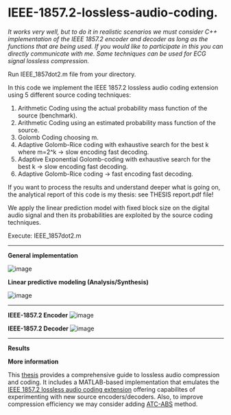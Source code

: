 # IEEE-1857.2-lossless-audio-coding.
*It works very well, but to do it in realistic scenarios we must consider C++ implementation of the IEEE 1857.2 encoder and decoder as long as the functions that are being used. If you would like to participate
in this you can directly communicate with me. Same techniques can be used for ECG signal lossless compression.*

Run IEEE_1857dot2.m file from your directory.

In this code we implement the IEEE 1857.2 lossless audio coding extension using 5 different source coding techniques: 
1) Arithmetic Coding using the actual probability mass function of the source (benchmark).
2) Arithmetic Coding using an estimated probability mass function of the source.
3) Golomb Coding choosing m.
4) Adaptive Golomb-Rice coding with exhaustive search for the best k where m=2^k -> slow encoding fast decoding.
5) Adaptive Exponential Golomb-coding with exhaustive search for the best k -> slow encoding fast decoding.
6) Adaptive Golomb-Rice coding -> fast encoding fast decoding. 

If you want to process the results and understand deeper what is going on, the analytical report of this code is my thesis: see THESIS report.pdf file!


We apply the linear prediction model with fixed block size on the digital audio signal and then its probabilities are exploited by the source coding techniques.


Execute: IEEE_1857dot2.m

---


**General implementation**

![image](https://github.com/user-attachments/assets/adac4221-f27f-46d0-a145-6fbd6f4dfef4)


**Linear predictive modeling (Analysis/Synthesis)**


![image](https://github.com/user-attachments/assets/5d798604-fbe6-49f0-b7c6-80056384759f)


---


**IEEE-1857.2 Encoder**
![image](https://github.com/user-attachments/assets/28c4332f-062c-4f83-bee5-327cf28ab6a0)


**IEEE-1857.2 Decoder**
![image](https://github.com/user-attachments/assets/f930f378-164a-4e1a-a4d1-32ea6adf0e6c)

---

**Results**


**More information**

This [thesis](https://github.com/ChristosKonstantas/IEEE-1857.2-lossless-audio-coding./blob/main/THESIS%20report.pdf) provides a comprehensive guide to lossless audio compression and coding. It includes a MATLAB-based implementation that emulates the [IEEE 1857.2 lossless audio coding extension](https://standards.ieee.org/ieee/1857.2/10714/) offering capabilites of experimenting with new source encoders/decoders. Also, to improve compression efficiency we may consider adding [ATC-ABS](https://ieeexplore.ieee.org/abstract/document/116122) method.
